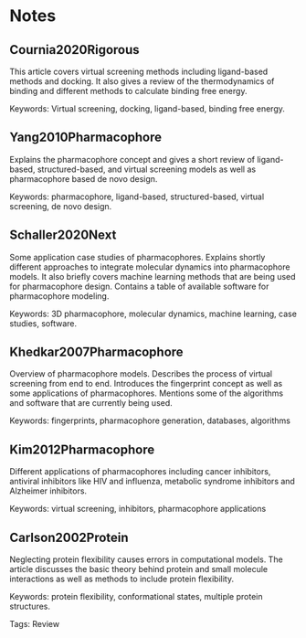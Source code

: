 # Notes

## Cournia2020Rigorous

This article covers virtual screening methods including ligand-based methods and docking.
It also gives a review of the thermodynamics of binding and different methods to calculate binding free energy.

Keywords: Virtual screening, docking, ligand-based, binding free energy.

## Yang2010Pharmacophore

Explains the pharmacophore concept and gives a short review of ligand-based, structured-based,
and virtual screening models as well as pharmacophore based de novo design.

Keywords: pharmacophore, ligand-based, structured-based, virtual screening, de novo design.

## Schaller2020Next

Some application case studies of pharmacophores. Explains shortly different approaches to integrate molecular dynamics
into pharmacophore models. It also briefly covers machine learning methods that are being used for pharmacophore design.
Contains a table of available software for pharmacophore modeling.

Keywords: 3D pharmacophore, molecular dynamics, machine learning, case studies, software.

## Khedkar2007Pharmacophore

Overview of pharmacophore models. Describes the process of virtual screening from end to end.
Introduces the fingerprint concept as well as some applications of pharmacophores. Mentions some of the algorithms and software that are currently being used.

Keywords: fingerprints, pharmacophore generation, databases, algorithms

## Kim2012Pharmacophore

Different applications of pharmacophores including cancer inhibitors, antiviral inhibitors like HIV
and influenza, metabolic syndrome inhibitors and Alzheimer inhibitors.

Keywords: virtual screening, inhibitors, pharmacophore applications

## Carlson2002Protein

Neglecting protein flexibility causes errors in computational models. The article discusses the basic theory behind protein and
small molecule interactions as well as methods to include protein flexibility.

Keywords: protein flexibility, conformational states, multiple protein structures.


Tags: Review
